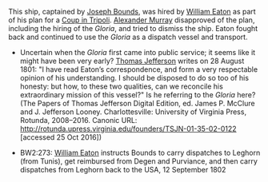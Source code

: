 This ship, captained by [Joseph Bounds](), was hired by [William Eaton]() as part of his plan for a [Coup in Tripoli](). [Alexander Murray]() disapproved of the plan, including the hiring of the *Gloria*, and tried to dismiss the ship. Eaton fought back and continued to use the *Gloria* as a dispatch vessel and transport.

- Uncertain when the *Gloria* first came into public service; it seems like it might have been very early? [Thomas Jefferson]() writes on 28 August 1801: "I have read Eaton’s correspondence, and form a very respectable opinion of his understanding. I should be disposed to do so too of his honesty: but how, to these two qualities, can we reconcile his extraordinary mission of this vessel?" Is he referring to the *Gloria* here? (The Papers of Thomas Jefferson Digital Edition, ed. James P. McClure and J. Jefferson Looney. Charlottesville: University of Virginia Press, Rotunda, 2008–2016.
Canonic URL: http://rotunda.upress.virginia.edu/founders/TSJN-01-35-02-0122 [accessed 25 Oct 2016])

- BW2:273: [William Eaton]() instructs Bounds to carry dispatches to Leghorn (from Tunis), get reimbursed from Degen and Purviance, and then carry dispatches from Leghorn back to the USA, 12 September 1802